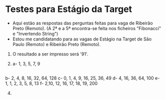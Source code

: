 # Testes para Estágio da Target

- Aqui estão as respostas das perguntas feitas para vaga de Ribeirão Preto (Remoto). (A 2ª e a 5ª encontra-se feita nos ficheiros "Fibonacci" e "Invertendo String")
- Estou me candidatando para as vagas de Estágio na Target de São Paulo (Remoto) e Ribeirão Preto (Remoto).

1) O resultado a ser impresso será '91'.

3) a- 1, 3, 5, 7, 9
##
   b- 2, 4, 8, 16, 32, 64, 128
   c- 0, 1, 4, 9, 16, 25, 36, 49
   d- 4, 16, 36, 64, 100
   e- 1, 1, 2, 3, 5, 8, 13
   f- 2,10, 12, 16, 17, 18, 19, 200
   
4) 
